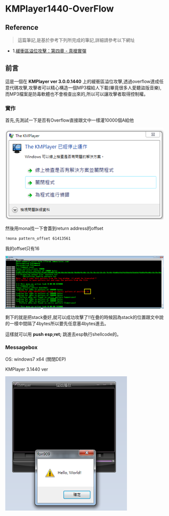 # KMPlayer1440-OverFlow

## Reference

> 這篇筆記,是基於參考下列所完成的筆記,詳細請參考以下網址
+ 1.<a href="http://securityalley.blogspot.tw/2014/09/blog-post.html">緩衝區溢位攻擊：第四章 - 真槍實彈</a>

## 前言

這是一個在 **KMPlayer ver 3.0.0.1440** 上的緩衝區溢位攻擊,透過overflow達成任意代碼攻擊,攻擊者可以精心構造一個MP3檔給人下載(畢竟很多人愛聽盜版音樂),而MP3檔案是防毒軟體也不會檢查出來的,所以可以讓攻擊者取得控制權。

### 實作

首先,先測試一下是否有Overflow直接跟文中一樣灌10000個A給他

![kmp10000A](https://github.com/qqgnoe466263/shellcode/blob/master/KMPlayer1440-Attack/pic/kmp10000A.png)

然後用mona找一下會蓋到return address的offset

    !mona pattern_offset 61413561

我的offset只有16

![offset](https://github.com/qqgnoe466263/shellcode/blob/master/KMPlayer1440-Attack/pic/offset.png)

剩下的就是把stack疊好,就可以成功攻擊了!!在疊的時候因為stack的位置跟文中說的一樣中間隔了4bytes所以要先任意塞4bytes進去。

這樣就可以用 **push esp;ret;** 跳進去esp執行shellcode的。

### Messagebox

OS: windows7 x64 (關閉DEP)

KMPlayer 3.1440 ver

![messagebox](https://github.com/qqgnoe466263/shellcode/blob/master/KMPlayer1440-Attack/pic/message.png)
